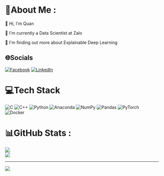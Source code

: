 # 💫About Me :
👋 Hi, I'm Quan

💼 I'm currently a Data Scientist at Zalo

🔭 I'm finding out more about Explainable Deep Learning

## 🌐Socials
[![Facebook](https://img.shields.io/badge/Facebook-%231877F2.svg?logo=Facebook&logoColor=white)](https://facebook.com/lhsdt) [![LinkedIn](https://img.shields.io/badge/LinkedIn-%230077B5.svg?logo=linkedin&logoColor=white)](https://linkedin.com/in/lhsdt) 

# 💻Tech Stack
![C](https://img.shields.io/badge/c-%2300599C.svg?style=for-the-badge&logo=c&logoColor=white) ![C++](https://img.shields.io/badge/c++-%2300599C.svg?style=for-the-badge&logo=c%2B%2B&logoColor=white) ![Python](https://img.shields.io/badge/python-3670A0?style=for-the-badge&logo=python&logoColor=ffdd54) ![Anaconda](https://img.shields.io/badge/Anaconda-%2344A833.svg?style=for-the-badge&logo=anaconda&logoColor=white) ![NumPy](https://img.shields.io/badge/numpy-%23013243.svg?style=for-the-badge&logo=numpy&logoColor=white) ![Pandas](https://img.shields.io/badge/pandas-%23150458.svg?style=for-the-badge&logo=pandas&logoColor=white) ![PyTorch](https://img.shields.io/badge/PyTorch-%23EE4C2C.svg?style=for-the-badge&logo=PyTorch&logoColor=white) ![Docker](https://img.shields.io/badge/docker-%230db7ed.svg?style=for-the-badge&logo=docker&logoColor=white)
# 📊GitHub Stats :
![](https://github-readme-stats.vercel.app/api?username=hoangminhquan-lhsdt&theme=tokyonight&hide_border=false&include_all_commits=true&count_private=false)<br/>
![](https://github-readme-streak-stats.herokuapp.com/?user=hoangminhquan-lhsdt&theme=tokyonight&hide_border=false)<br/>

---
![](https://komarev.com/ghpvc/?username=hoangminhquan-lhsdt&label=Visitors+Count&color=brightgreen)
